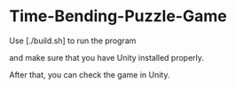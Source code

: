 # Time-Bending-Puzzle-Game

Use [./build.sh] to run the program 

and make sure that you have Unity installed properly.

After that, you can check the game in Unity.

